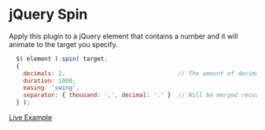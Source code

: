 # jQuery Spin

Apply this plugin to a jQuery element that contains a number and it will animate to the target you specify.

````js
  $( element ).spin( target,
  {
    decimals: 2,                                // The amount of decimals to show; set 0 to disable
    duration: 1000,
    easing: 'swing',
    separator: { thousand: ',', decimal: '.' }  // Will be merged recursively
  } );
````

[Live Example](http://jsfiddle.net/2v2Je/1/)
